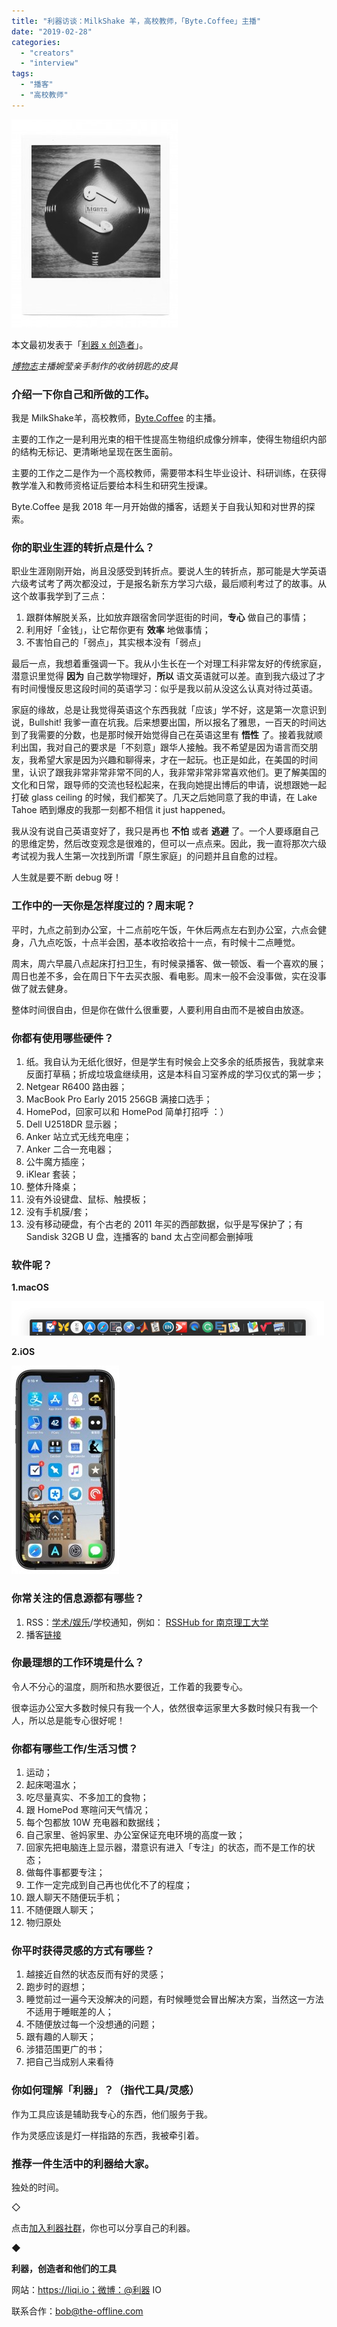 ```yaml
---
title: "利器访谈：MilkShake 羊，高校教师，「Byte.Coffee」主播"
date: "2019-02-28"
categories: 
  - "creators"
  - "interview"
tags: 
  - "播客"
  - "高校教师"
---
```


![img-1-pichi](/images/14228-266x333.jpg)

本文最初发表于「[利器 x 创造者](https://mp.weixin.qq.com/s/yfKR-NbwfxFW17e89HYgUQ)」。

_[博物志](https://bowuzhi.fm/)主播婉莹亲手制作的收纳钥匙的皮具_

### 介绍一下你自己和所做的工作。

我是 MilkShake羊，高校教师，[Byte.Coffee](https://itunes.apple.com/cn/podcast/byte-coffee/id1332974431?l=en&mt=2&at=1000lJNz) 的主播。

主要的工作之一是利用光束的相干性提高生物组织成像分辨率，使得生物组织内部的结构无标记、更清晰地呈现在医生面前。

主要的工作之二是作为一个高校教师，需要带本科生毕业设计、科研训练，在获得教学准入和教师资格证后要给本科生和研究生授课。

Byte.Coffee 是我 2018 年一月开始做的播客，话题关于自我认知和对世界的探索。

### 你的职业生涯的转折点是什么？

职业生涯刚刚开始，尚且没感受到转折点。要说人生的转折点，那可能是大学英语六级考试考了两次都没过，于是报名新东方学习六级，最后顺利考过了的故事。从这个故事我学到了三点：

1. 跟群体解脱关系，比如放弃跟宿舍同学逛街的时间，**专心** 做自己的事情；
2. 利用好「金钱」，让它帮你更有 **效率** 地做事情；
3. 不害怕自己的「弱点」，其实根本没有「弱点」

最后一点，我想着重强调一下。我从小生长在一个对理工科非常友好的传统家庭，潜意识里觉得 **因为** 自己数学物理好，**所以** 语文英语就可以差。直到我六级过了才有时间慢慢反思这段时间的英语学习：似乎是我以前从没这么认真对待过英语。

家庭的缘故，总是让我觉得英语这个东西我就「应该」学不好，这是第一次意识到说，Bullshit! 我爹一直在坑我。后来想要出国，所以报名了雅思，一百天的时间达到了我需要的分数，也是那时候开始觉得自己在英语这里有 **悟性** 了。接着我就顺利出国，我对自己的要求是「不刻意」跟华人接触。我不希望是因为语言而交朋友，我希望大家是因为兴趣和聊得来，才在一起玩。也正是如此，在美国的时间里，认识了跟我非常非常非常不同的人，我非常非常非常喜欢他们。更了解美国的文化和日常，跟导师的交流也轻松起来，在我向她提出博后的申请，说想跟她一起打破 glass ceiling 的时候，我们都笑了。几天之后她同意了我的申请，在 Lake Tahoe 晒到爆皮的我那一刻都不相信 it just happened。

我从没有说自己英语变好了，我只是再也 **不怕** 或者 **逃避** 了。一个人要琢磨自己的思维定势，然后改变观念是很难的，但可以一点点来。因此，我一直将那次六级考试视为我人生第一次找到所谓「原生家庭」的问题并且自愈的过程。

人生就是要不断 debug 呀！

### 工作中的一天你是怎样度过的？周末呢？

平时，九点之前到办公室，十二点前吃午饭，午休后两点左右到办公室，六点会健身，八九点吃饭，十点半会困，基本收拾收拾十一点，有时候十二点睡觉。

周末，周六早晨八点起床打扫卫生，有时候录播客、做一顿饭、看一个喜欢的展；周日也差不多，会在周日下午去买衣服、看电影。周末一般不会没事做，实在没事做了就去健身。

整体时间很自由，但是你在做什么很重要，人要利用自由而不是被自由放逐。

### 你都有使用哪些硬件？

1. 纸。我自认为无纸化很好，但是学生有时候会上交多余的纸质报告，我就拿来反面打草稿；折成垃圾盒继续用，这是本科自习室养成的学习仪式的第一步；
2. Netgear R6400 路由器；
3. MacBook Pro Early 2015 256GB 满接口选手；
4. HomePod，回家可以和 HomePod 简单打招呼 ：）
5. Dell U2518DR 显示器；
6. Anker 站立式无线充电座；
7. Anker 二合一充电器；
8. 公牛魔方插座；
9. iKlear 套装；
10. 整体升降桌；
11. 没有外设键盘、鼠标、触摸板；
12. 没有手机膜/套；
13. 没有移动硬盘，有个古老的 2011 年买的西部数据，似乎是写保护了；有 Sandisk 32GB U 盘，连播客的 band 太占空间都会删掉哦

### 软件呢？

**1.macOS**

![macOS](/images/89548-500x55.png)

**2.iOS**

![iOS](/images/12356-172x333.jpeg)

### 你常关注的信息源都有哪些？

1. RSS：[学术/](https://www.inoreader.com/reader/subscriptions/export/user/1005786626/label/Scholar)[娱乐](https://www.inoreader.com/reader/subscriptions/export/user/1005786626/label/Entertainment)/学校通知，例如： [RSSHub for 南京理工大学](https://yuezhu.org/njust-rss/)
2. 播客[链接](https://lists.pocketcasts.com/f683e91c-b7e1-4961-9210-81f941fd5c30)

### 你最理想的工作环境是什么？

令人不分心的温度，厕所和热水要很近，工作着的我要专心。

很幸运办公室大多数时候只有我一个人，依然很幸运家里大多数时候只有我一个人，所以总是能专心很好呢！

### 你都有哪些工作/生活习惯？

1. 运动；
2. 起床喝温水；
3. 吃尽量真实、不多加工的食物；
4. 跟 HomePod 寒暄问天气情况；
5. 每个包都放 10W 充电器和数据线；
6. 自己家里、爸妈家里、办公室保证充电环境的高度一致；
7. 回家先把电脑连上显示器，潜意识有进入「专注」的状态，而不是工作的状态；
8. 做每件事都要专注；
9. 工作一定完成到自己再也优化不了的程度；
10. 跟人聊天不随便玩手机；
11. 不随便跟人聊天；
12. 物归原处

### 你平时获得灵感的方式有哪些？

1. 越接近自然的状态反而有好的灵感；
2. 跑步时的遐想；
3. 睡觉前过一遍今天没解决的问题，有时候睡觉会冒出解决方案，当然这一方法不适用于睡眠差的人；
4. 不随便放过每一个没想通的问题；
5. 跟有趣的人聊天；
6. 涉猎范围更广的书；
7. 把自己当成别人来看待

### 你如何理解「利器」？（指代工具/灵感）

作为工具应该是辅助我专心的东西，他们服务于我。

作为灵感应该是灯一样指路的东西，我被牵引着。

### 推荐一件生活中的利器给大家。

独处的时间。

◇

点击[加入利器社群](https://mp.weixin.qq.com/s?__biz=MzA3NTgzNzU2NQ==&mid=400594784&idx=1&sn=a88b34faa7522206957d448d40ea0b31&scene=21#wechat_redirect)，你也可以分享自己的利器。

◆

**利器，创造者和他们的工具**

网站：https://liqi.io；微博：@利器 IO

联系合作：bob@the-offline.com
